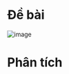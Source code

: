 # Đề bài
![image](https://github.com/VanHoang110802/Competitive_Programming/assets/108053955/45066dbc-b0da-494c-b65b-411de25278aa)

# Phân tích
